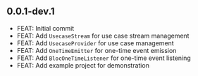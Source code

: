 ## 0.0.1-dev.1

- FEAT: Initial commit
- FEAT: Add `UsecaseStream` for use case stream management
- FEAT: Add `UsecaseProvider` for use case management
- FEAT: Add `OneTimeEmitter` for one-time event emission
- FEAT: Add `BlocOneTimeListener` for one-time event listening
- FEAT: Add example project for demonstration